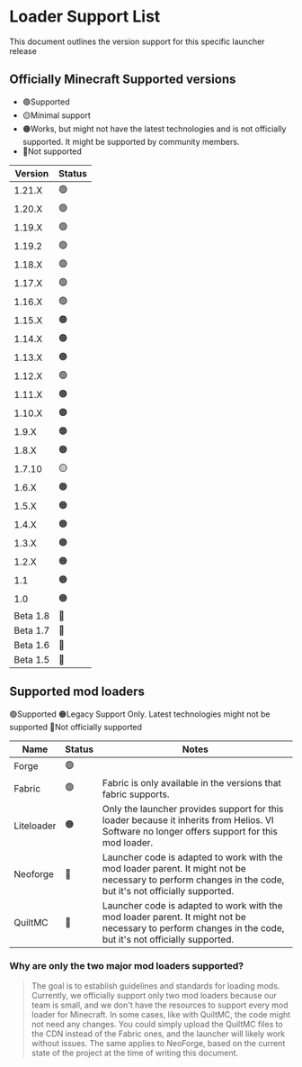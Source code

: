 # Loader Support List

This document outlines the version support for this specific launcher release

## Officially Minecraft Supported versions
- 🟢Supported
- 🟡Minimal support
- 🟠Works, but might not have the latest technologies and is not officially supported. It might be supported by community members.
- 🔴Not supported

| Version  | Status   |
|----------|----------|
| 1.21.X     | 🟢      |
| 1.20.X     | 🟢      |
| 1.19.X   | 🟢        |
| 1.19.2   | 🟢        |
| 1.18.X   | 🟢        |
| 1.17.X   | 🟢        |
| 1.16.X   | 🟢        |
| 1.15.X   | 🟠        |
| 1.14.X   | 🟠        |
| 1.13.X   | 🟠        |
| 1.12.X   | 🟢        |
| 1.11.X   | 🟠        |
| 1.10.X   | 🟠        |
| 1.9.X    | 🟠        |
| 1.8.X    | 🟠        |
| 1.7.10   | 🟡        |
| 1.6.X    | 🟠        |
| 1.5.X    | 🟠        |
| 1.4.X    | 🟠        |
| 1.3.X    | 🟠        |
| 1.2.X    | 🟠        |
| 1.1      | 🟠        |
| 1.0      | 🟠        |
| Beta 1.8 | 🔴        |
| Beta 1.7 | 🔴        |
| Beta 1.6 | 🔴        |
| Beta 1.5 | 🔴        |


## Supported mod loaders

🟢Supported
🟠Legacy Support Only. Latest technologies might not be supported
🔴Not officially supported

| Name | Status | Notes |
|----------|----------|----------|
| Forge     | 🟢 | |
| Fabric | 🟢 | Fabric is only available in the versions that fabric supports. |
| Liteloader | 🟠| Only the launcher provides support for this loader because it inherits from Helios. VI Software no longer offers support for this mod loader. |
| Neoforge | 🔴 | Launcher code is adapted to work with the mod loader parent. It might not be necessary to perform changes in the code, but it's not officially supported. | 
| QuiltMC | 🔴 |Launcher code is adapted to work with the mod loader parent. It might not be necessary to perform changes in the code, but it's not officially supported.  |


### Why are only the two major mod loaders supported? 

> The goal is to establish guidelines and standards for loading mods. Currently, we officially support only two mod loaders because our team is small, and we don't have the resources to support every mod loader for Minecraft. In some cases, like with QuiltMC, the code might not need any changes. You could simply upload the QuiltMC files to the CDN instead of the Fabric ones, and the launcher will likely work without issues. The same applies to NeoForge, based on the current state of the project at the time of writing this document.
